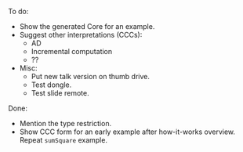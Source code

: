 To do:

*   Show the generated Core for an example.
*   Suggest other interpretations (CCCs):
    *   AD
    *   Incremental computation
    *   ??
*   Misc:
    *   Put new talk version on thumb drive.
    *   Test dongle.
    *   Test slide remote.

Done:

*   Mention the type restriction.
*   Show CCC form for an early example after how-it-works overview.
    Repeat `sumSquare` example.
